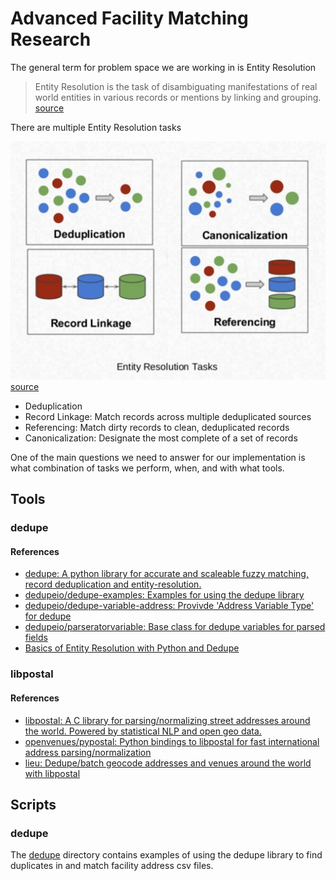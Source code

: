 # Advanced Facility Matching Research

The general term for problem space we are working in is Entity Resolution

>Entity Resolution is the task of disambiguating manifestations of real world entities in various records or mentions by linking and grouping.
[source](http://www.datacommunitydc.org/blog/2013/08/entity-resolution-for-big-data)

There are multiple Entity Resolution tasks

![Entity Resolution Tasks](images/entity-resolution-tasks.png "Entity Resolution Tasks")
[source](https://www.slideshare.net/BenjaminBengfort/a-primer-on-entity-resolution)

  - Deduplication
  - Record Linkage: Match records across multiple deduplicated sources
  - Referencing: Match dirty records to clean, deduplicated records
  - Canonicalization: Designate the most complete of a set of records

One of the main questions we need to answer for our implementation is what
combination of tasks we perform, when, and with what tools.

## Tools

### dedupe

#### References

  - [dedupe: A python library for accurate and scaleable fuzzy matching, record deduplication and entity-resolution.](https://github.com/dedupeio/dedupe)
  - [dedupeio/dedupe-examples: Examples for using the dedupe library](https://github.com/dedupeio/dedupe-examples)
  - [dedupeio/dedupe-variable-address: Provivde 'Address Variable Type' for dedupe](https://github.com/dedupeio/dedupe-variable-address)
  - [dedupeio/parseratorvariable: Base class for dedupe variables for parsed fields ](https://github.com/dedupeio/parseratorvariable/)
  - [Basics of Entity Resolution with Python and Dedupe](https://medium.com/district-data-labs/basics-of-entity-resolution-with-python-and-dedupe-bc87440b64d4)

### libpostal

#### References

  - [libpostal: A C library for parsing/normalizing street addresses around the world. Powered by statistical NLP and open geo data.](https://github.com/openvenues/libpostal)
  - [openvenues/pypostal: Python bindings to libpostal for fast international address parsing/normalization ](https://github.com/openvenues/pypostal)
  - [lieu: Dedupe/batch geocode addresses and venues around the world with libpostal](https://github.com/openvenues/lieu)

## Scripts

### dedupe

The [dedupe](dedupe/README.md) directory contains examples of using the dedupe
library to find duplicates in and match facility address csv files.
